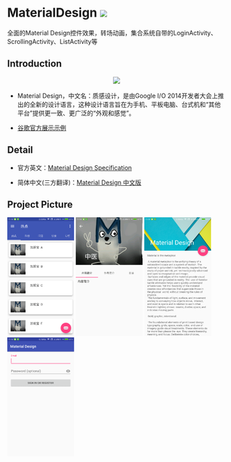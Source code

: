 # MaterialDesign <img width="50" height=“50” src="https://github.com/youlookwhat/MaterialDesign/blob/master/file/other.gif"></img>
全面的Material Design控件效果，转场动画，集合系统自带的LoginActivity、ScrollingActivity、ListActivity等


## Introduction
<div align=center><img width="350" height=“150” src="https://github.com/youlookwhat/MaterialDesign/blob/master/file/intorduction_02.png"/></div>

 - Material Design，中文名：质感设计，是由Google I/O 2014开发者大会上推出的全新的设计语言，这种设计语言旨在为手机、平板电脑、台式机和“其他平台”提供更一致、更广泛的“外观和感觉”。
 
 - [谷歌官方展示示例](http://v.youku.com/v_show/id_XNzMxNzUyNzQ0.html?beta&#paction)



## Detail
 - 官方英文：[Material Design Specification](https://material.google.com/#)

 - 简体中文(三方翻译)：[Material Design 中文版](http://wiki.jikexueyuan.com/project/material-design/)


## Project Picture

<img width="154" height=“274” src="https://github.com/youlookwhat/MaterialDesign/blob/master/file/view_01.png"></img>
<img width="154" height=“274” src="https://github.com/youlookwhat/MaterialDesign/blob/master/file/view_02.png"></img>
<img width="154" height=“274” src="https://github.com/youlookwhat/MaterialDesign/blob/master/file/view_03.png"></img>
<img width="154" height=“274” src="https://github.com/youlookwhat/MaterialDesign/blob/master/file/view_04.png"></img>



